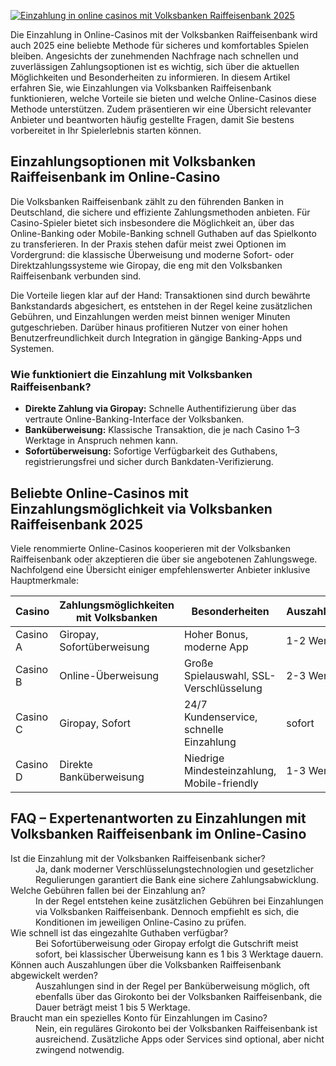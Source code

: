 [![Einzahlung in online casinos mit Volksbanken Raiffeisenbank 2025](https://123-caf.pages.dev/gitsignup.png)](https://vrmoo.ru/Bt82HjjY)

<div>     <p>Die Einzahlung in Online-Casinos mit der Volksbanken Raiffeisenbank wird auch 2025 eine beliebte Methode für sicheres und komfortables Spielen bleiben. Angesichts der zunehmenden Nachfrage nach schnellen und zuverlässigen Zahlungsoptionen ist es wichtig, sich über die aktuellen Möglichkeiten und Besonderheiten zu informieren. In diesem Artikel erfahren Sie, wie Einzahlungen via Volksbanken Raiffeisenbank funktionieren, welche Vorteile sie bieten und welche Online-Casinos diese Methode unterstützen. Zudem präsentieren wir eine Übersicht relevanter Anbieter und beantworten häufig gestellte Fragen, damit Sie bestens vorbereitet in Ihr Spielerlebnis starten können.</p>   </div>    <h2>Einzahlungsoptionen mit Volksbanken Raiffeisenbank im Online-Casino</h2>   <p>Die Volksbanken Raiffeisenbank zählt zu den führenden Banken in Deutschland, die sichere und effiziente Zahlungsmethoden anbieten. Für Casino-Spieler bietet sich insbesondere die Möglichkeit an, über das Online-Banking oder Mobile-Banking schnell Guthaben auf das Spielkonto zu transferieren. In der Praxis stehen dafür meist zwei Optionen im Vordergrund: die klassische Überweisung und moderne Sofort- oder Direktzahlungssysteme wie Giropay, die eng mit den Volksbanken Raiffeisenbank verbunden sind.</p>    <p>Die Vorteile liegen klar auf der Hand: Transaktionen sind durch bewährte Bankstandards abgesichert, es entstehen in der Regel keine zusätzlichen Gebühren, und Einzahlungen werden meist binnen weniger Minuten gutgeschrieben. Darüber hinaus profitieren Nutzer von einer hohen Benutzerfreundlichkeit durch Integration in gängige Banking-Apps und Systemen.</p>    <h3>Wie funktioniert die Einzahlung mit Volksbanken Raiffeisenbank?</h3>   <ul>     <li><strong>Direkte Zahlung via Giropay:</strong> Schnelle Authentifizierung über das vertraute Online-Banking-Interface der Volksbanken.</li>     <li><strong>Banküberweisung:</strong> Klassische Transaktion, die je nach Casino 1–3 Werktage in Anspruch nehmen kann.</li>     <li><strong>Sofortüberweisung:</strong> Sofortige Verfügbarkeit des Guthabens, registrierungsfrei und sicher durch Bankdaten-Verifizierung.</li>   </ul>    <h2>Beliebte Online-Casinos mit Einzahlungsmöglichkeit via Volksbanken Raiffeisenbank 2025</h2>   <p>Viele renommierte Online-Casinos kooperieren mit der Volksbanken Raiffeisenbank oder akzeptieren die über sie angebotenen Zahlungswege. Nachfolgend eine Übersicht einiger empfehlenswerter Anbieter inklusive Hauptmerkmale:</p>    <table>     <thead>       <tr>         <th>Casino</th>         <th>Zahlungsmöglichkeiten mit Volksbanken</th>         <th>Besonderheiten</th>         <th>Auszahlungsdauer</th>       </tr>     </thead>     <tbody>       <tr>         <td>Casino A</td>         <td>Giropay, Sofortüberweisung</td>         <td>Hoher Bonus, moderne App</td>         <td>1-2 Werktage</td>       </tr>       <tr>         <td>Casino B</td>         <td>Online-Überweisung</td>         <td>Große Spielauswahl, SSL-Verschlüsselung</td>         <td>2-3 Werktage</td>       </tr>       <tr>         <td>Casino C</td>         <td>Giropay, Sofort</td>         <td>24/7 Kundenservice, schnelle Einzahlung</td>         <td>sofort</td>       </tr>       <tr>         <td>Casino D</td>         <td>Direkte Banküberweisung</td>         <td>Niedrige Mindesteinzahlung, Mobile-friendly</td>         <td>1-3 Werktage</td>       </tr>     </tbody>   </table>    <h2>FAQ – Expertenantworten zu Einzahlungen mit Volksbanken Raiffeisenbank im Online-Casino</h2>   <dl>     <dt>Ist die Einzahlung mit der Volksbanken Raiffeisenbank sicher?</dt>     <dd>Ja, dank moderner Verschlüsselungstechnologien und gesetzlicher Regulierungen garantiert die Bank eine sichere Zahlungsabwicklung.</dd>      <dt>Welche Gebühren fallen bei der Einzahlung an?</dt>     <dd>In der Regel entstehen keine zusätzlichen Gebühren bei Einzahlungen via Volksbanken Raiffeisenbank. Dennoch empfiehlt es sich, die Konditionen im jeweiligen Online-Casino zu prüfen.</dd>      <dt>Wie schnell ist das eingezahlte Guthaben verfügbar?</dt>     <dd>Bei Sofortüberweisung oder Giropay erfolgt die Gutschrift meist sofort, bei klassischer Überweisung kann es 1 bis 3 Werktage dauern.</dd>      <dt>Können auch Auszahlungen über die Volksbanken Raiffeisenbank abgewickelt werden?</dt>     <dd>Auszahlungen sind in der Regel per Banküberweisung möglich, oft ebenfalls über das Girokonto bei der Volksbanken Raiffeisenbank, die Dauer beträgt meist 1 bis 5 Werktage.</dd>      <dt>Braucht man ein spezielles Konto für Einzahlungen im Casino?</dt>     <dd>Nein, ein reguläres Girokonto bei der Volksbanken Raiffeisenbank ist ausreichend. Zusätzliche Apps oder Services sind optional, aber nicht zwingend notwendig.</dd>   </dl>   </div>